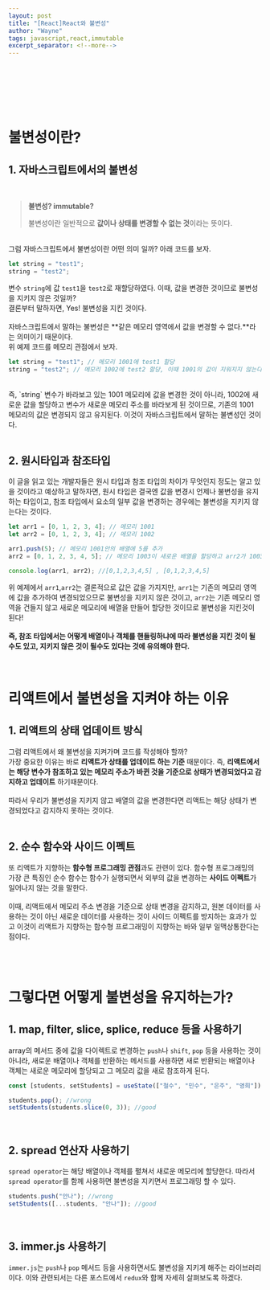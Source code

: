 ```yaml
---
layout: post
title: "[React]React와 불변성"
author: "Wayne"
tags: javascript,react,immutable
excerpt_separator: <!--more-->
---
```


<span style="color:rgba(0,0,0,0)">왜 배열이나 객체를 핸들링을 '그렇게' 해야하는가?</span>

<!--more-->

<br/><br/><br/>

# 불변성이란?

## 1. 자바스크립트에서의 불변성

<br/>

> **불변성? immutable?**
>
> 불변성이란 일반적으로 **값이나 상태를 변경할 수 없는 것**이라는 뜻이다.

<br/>
그럼 자바스크립트에서 불변성이란 어떤 의미 일까? 아래 코드를 보자.

```javascript
let string = "test1";
string = "test2";
```

변수 `string`에 값 `test1`을 `test2`로 재할당하였다. 이때, 값을 변경한 것이므로 불변성을 지키지 않은 것일까?<br/>
결론부터 말하자면, Yes! 불변성을 지킨 것이다. <br/><br/>자바스크립트에서 말하는 불변성은 **같은 메모리 영역에서 값을 변경할 수 없다.**라는 의미이기 때문이다.<br/>
위 예제 코드를 메모리 관점에서 보자.

```javascript
let string = "test1"; // 메모리 1001에 test1 할당
string = "test2"; // 메모리 1002에 test2 할당, 이때 1001의 값이 지워지지 않는다.
```

<br/>
즉, `string` 변수가 바라보고 있는 1001 메모리에 값을 변경한 것이 아니라, 1002에 새로운 값을 할당하고 변수가 새로운 메모리 주소를 바라보게 된 것이므로, 기존의 1001 메모리의 값은 변경되지 않고 유지된다.
이것이 자바스크립트에서 말하는 불변성인 것이다.
<br/><br/>

## 2. 원시타입과 참조타입

이 글을 읽고 있는 개발자들은 원시 타입과 참조 타입의 차이가 무엇인지 정도는 알고 있을 것이라고 예상하고 말하자면, 원시 타입은 결국엔 값을 변경시 언제나 불변성을 유지하는 타입이고,
참조 타입에서 요소의 일부 값을 변경하는 경우에는 불변성을 지키지 않는다는 것이다.

```javascript
let arr1 = [0, 1, 2, 3, 4]; // 메모리 1001
let arr2 = [0, 1, 2, 3, 4]; // 메모리 1002

arr1.push(5); // 메모리 1001안의 배열에 5를 추가
arr2 = [0, 1, 2, 3, 4, 5]; // 메모리 1003이 새로운 배열을 할당하고 arr2가 1003을 참조

console.log(arr1, arr2); //[0,1,2,3,4,5] , [0,1,2,3,4,5]
```

위 예제에서 `arr1`,`arr2`는 결론적으로 값은 값을 가지지만, `arr1`는 기존의 메모리 영역에 값을 추가하여 변경되었으므로 불변성을 지키지 않은 것이고, `arr2`는 기존 메모리 영역을 건들지 않고 새로운 메모리에 배열을 만들어 할당한 것이므로 불변성을 지킨것이 된다!
<br/> <br/>
**즉, 참조 타입에서는 어떻게 배열이나 객체를 핸들링하냐에 따라 불변성을 지킨 것이 될 수도 있고, 지키지 않은 것이 될수도 있다는 것에 유의해야 한다.**
<br/><br/><br/>

# 리액트에서 불변성을 지켜야 하는 이유

## 1. 리액트의 상태 업데이트 방식

그럼 리액트에서 왜 불변성을 지켜가며 코드를 작성해야 할까?<br/>
가장 중요한 이유는 바로 **리액트가 상태를 업데이트 하는 기준** 때문이다. 즉, **리액트에서는 해당 변수가 참조하고 있는 메모리 주소가 바뀐 것을 기준으로 상태가 변경되었다고 감지하고 업데이트** 하기때문이다.<br/><br/>
따라서 우리가 불변성을 지키지 않고 배열의 값을 변경한다면 리액트는 해당 상태가 변경되었다고 감지하지 못하는 것이다.
<br/><br/>

## 2. 순수 함수와 사이드 이펙트

또 리액트가 지향하는 **함수형 프로그래밍 관점**과도 관련이 있다. 함수형 프로그래밍의 가장 큰 특징인 순수 함수는 함수가 실행되면서 외부의 값을 변경하는 **사이드 이펙트**가 일어나지 않는 것을 말한다.<br/><br/>
이때, 리액트에서 메모리 주소 변경을 기준으로 상태 변경을 감지하고, 원본 데이터를 사용하는 것이 아닌 새로운 데이터를 사용하는 것이 사이드 이펙트를 방지하는 효과가 있고 이것이 리액트가 지향하는 함수형 프로그래밍이 지향하는 바와 일부 일맥상통한다는 점이다.<br/>
<br/><br/><br/>

# 그렇다면 어떻게 불변성을 유지하는가?

## 1. map, filter, slice, splice, reduce 등을 사용하기

array의 메서드 중에 값을 다이렉트로 변경하는 `push`나 `shift`, `pop` 등을 사용하는 것이 아니라, 새로운 배열이나 객체를 반환하는 메서드를 사용하면 새로 반환되는 배열이나 객체는 새로운 메모리에 할당되고 그 메모리 값을 새로 참조하게 된다.

```javascript
const [students, setStudents] = useState(["철수", "민수", "은주", "영희"]);

students.pop(); //wrong
setStudents(students.slice(0, 3)); //good
```

<br/>

## 2. spread 연산자 사용하기

`spread operator`는 해당 배열이나 객체를 펼쳐서 새로운 메모리에 할당한다. 따라서 `spread operator`를 함께 사용하면 불변성을 지키면서 프로그래밍 할 수 있다.

```javascript
students.push("안나"); //wrong
setStudents([...students, "안나"]); //good
```

<br/>

## 3. immer.js 사용하기

`immer.js`는 `push`나 `pop` 메서드 등을 사용하면서도 불변성을 지키게 해주는 라이브러리이다. 이와 관련되서는 다른 포스트에서 `redux`와 함께 자세히 살펴보도록 하겠다.
